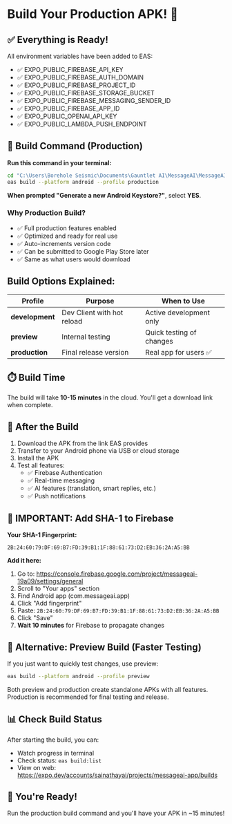 # Build Your Production APK! 🚀

## ✅ Everything is Ready!

All environment variables have been added to EAS:
- ✅ EXPO_PUBLIC_FIREBASE_API_KEY
- ✅ EXPO_PUBLIC_FIREBASE_AUTH_DOMAIN
- ✅ EXPO_PUBLIC_FIREBASE_PROJECT_ID
- ✅ EXPO_PUBLIC_FIREBASE_STORAGE_BUCKET
- ✅ EXPO_PUBLIC_FIREBASE_MESSAGING_SENDER_ID
- ✅ EXPO_PUBLIC_FIREBASE_APP_ID
- ✅ EXPO_PUBLIC_OPENAI_API_KEY
- ✅ EXPO_PUBLIC_LAMBDA_PUSH_ENDPOINT

## 🚀 Build Command (Production)

**Run this command in your terminal:**

```bash
cd "C:\Users\Borehole Seismic\Documents\Gauntlet AI\MessageAI\MessageAI-App"
eas build --platform android --profile production
```

**When prompted "Generate a new Android Keystore?"**, select **YES**.

### Why Production Build?

- ✅ Full production features enabled
- ✅ Optimized and ready for real use
- ✅ Auto-increments version code
- ✅ Can be submitted to Google Play Store later
- ✅ Same as what users would download

## Build Options Explained:

| Profile | Purpose | When to Use |
|---------|---------|-------------|
| **development** | Dev Client with hot reload | Active development only |
| **preview** | Internal testing | Quick testing of changes |
| **production** | Final release version | Real app for users ✅ |

## ⏱️ Build Time

The build will take **10-15 minutes** in the cloud. You'll get a download link when complete.

## 📱 After the Build

1. Download the APK from the link EAS provides
2. Transfer to your Android phone via USB or cloud storage
3. Install the APK
4. Test all features:
   - ✅ Firebase Authentication
   - ✅ Real-time messaging
   - ✅ AI features (translation, smart replies, etc.)
   - ✅ Push notifications

## 🔐 IMPORTANT: Add SHA-1 to Firebase

**Your SHA-1 Fingerprint:**
```
2B:24:60:79:DF:69:B7:FD:39:B1:1F:88:61:73:D2:EB:36:2A:A5:BB
```

**Add it here:**
1. Go to: https://console.firebase.google.com/project/messageai-19a09/settings/general
2. Scroll to "Your apps" section
3. Find Android app (com.messageai.app)
4. Click "Add fingerprint"
5. Paste: `2B:24:60:79:DF:69:B7:FD:39:B1:1F:88:61:73:D2:EB:36:2A:A5:BB`
6. Click "Save"
7. **Wait 10 minutes** for Firebase to propagate changes

## 🎯 Alternative: Preview Build (Faster Testing)

If you just want to quickly test changes, use preview:

```bash
eas build --platform android --profile preview
```

Both preview and production create standalone APKs with all features. Production is recommended for final testing and release.

## 📊 Check Build Status

After starting the build, you can:
- Watch progress in terminal
- Check status: `eas build:list`
- View on web: https://expo.dev/accounts/sainathayai/projects/messageai-app/builds

## 🎉 You're Ready!

Run the production build command and you'll have your APK in ~15 minutes!
